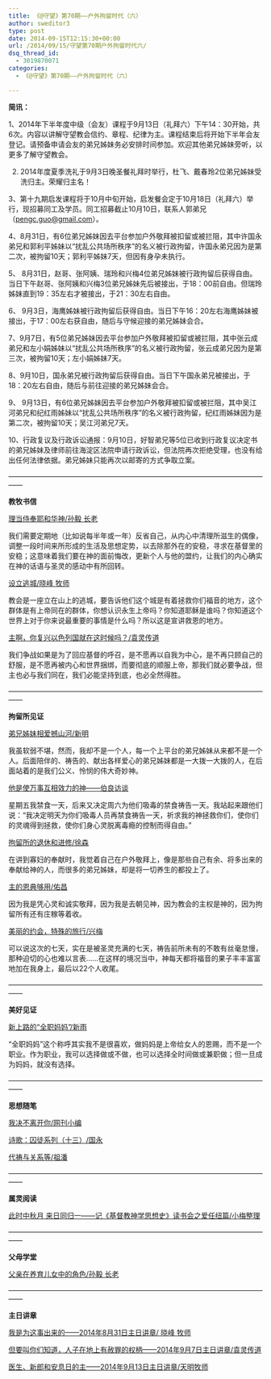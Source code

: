 ```yaml
---
title: 《@守望》第70期——户外拘留时代（六）
author: sweditor3
type: post
date: 2014-09-15T12:15:30+00:00
url: /2014/09/15/守望第70期户外拘留时代六/
dsq_thread_id:
  - 3019870071
categories:
  - 《@守望》第70期——户外拘留时代（六）

---
```

**简讯：**

1、2014年下半年度中级（会友）课程于9月13日（礼拜六）下午14：30开始，共6次。内容以讲解守望教会信约、章程、纪律为主。课程结束后将开始下半年会友登记。请预备申请会友的弟兄姊妹务必安排时间参加。欢迎其他弟兄姊妹旁听，以更多了解守望教会。

2. 2014年度夏季洗礼于9月3日晚圣餐礼拜时举行，杜飞、戴春玲2位弟兄姊妹受洗归主。荣耀归主名！

3、第十九期启发课程将于10月中旬开始，启发餐会定于10月18日（礼拜六）举行，现招募同工及学员。同工招募截止10月10日，联系人郭弟兄（pengc.guo@gmail.com）。

4、8月31日，有6位弟兄姊妹因去平台参加户外敬拜被扣留或被拦阻，其中许国永弟兄和郭利平姊妹以“扰乱公共场所秩序”的名义被行政拘留，许国永弟兄因为是第二次，被拘留10天；郭利平姊妹7天，但因有身孕未执行。

5、 8月31日，赵哥、张阿姨、瑞玲和兴梅4位弟兄姊妹被行政拘留后获得自由。当日下午赵哥、张阿姨和兴梅3位弟兄姊妹先后被接出，于18：00前自由。但瑞玲姊妹直到19：35左右才被接出，于21：30左右自由。

6、 9月3日，海鹰姊妹被行政拘留后获得自由。当日下午16：20左右海鹰姊妹被接出，于17：00左右获自由，随后与守候迎接的弟兄姊妹会合。

7、9月7日，有5位弟兄姊妹因去平台参加户外敬拜被扣留或被拦阻，其中张云成弟兄和左小娟姊妹以“扰乱公共场所秩序”的名义被行政拘留，张云成弟兄因为是第三次，被拘留10天；左小娟姊妹7天。

8、9月10日，国永弟兄被行政拘留后获得自由。当日下午国永弟兄被接出，于18：20左右自由，随后与前往迎接的弟兄姊妹会合。

9、 9月13日，有6位弟兄姊妹因去平台参加户外敬拜被扣留或被拦阻，其中吴江河弟兄和纪红雨姊妹以“扰乱公共场所秩序”的名义被行政拘留，纪红雨姊妹因为是第二次，被拘留10天；吴江河弟兄7天。

10、行政复议及行政诉讼通报：9月10日，好智弟兄等5位已收到行政复议决定书的弟兄姊妹及律师前往海淀区法院申请行政诉讼，但法院再次拒绝受理，也没有给出任何法律依据。弟兄姊妹只能再次以邮寄的方式争取立案。

——————————————————————————————————————
  
**教牧书信**

[理当侍奉耶和华神/孙毅 长老][1]
  
我们需要定期地（比如说每半年或一年）反省自己，从内心中清理所滋生的偶像，调整一段时间来所形成的生活及思想定势，以去除那外在的安稳，寻求在基督里的安稳；这意味着我们要在神的面前悔改，更新个人与他的盟约，让我们的内心确实在神的话语与圣灵的感动中有所回转。

[设立逃城/晓峰 牧师][2]
  
教会是一座立在山上的逃城，要告诉他们这个城是有着拯救你们福音的地方，这个群体是有上帝同在的群体，你想认识永生上帝吗？你知道耶稣是谁吗？你知道这个世界上对于你来说最重要的事情是什么吗？所以这是宣讲救恩的地方。

[主啊，你复兴以色列国就在这时候吗？/袁灵传道][3]
  
我们争战如果是为了回应基督的呼召，是不愿再以自我为中心，是不再只顾自己的舒服，是不愿再被内心和世界捆绑，而要彻底的顺服上帝，那我们就必要争战，但主也必与我们同在，我们必能坚持到底，也必全然得胜。

——————————————————————————————————————

**拘留所见证**

[弟兄姊妹相爱撼山河/新明][4]
  
我虽软弱不堪，然而，我却不是一个人，每一个上平台的弟兄姊妹从来都不是一个人。后面陪伴的、祷告的、献出各样爱心的弟兄姊妹都是一大拨一大拨的人，在后面站着的是我们公义、怜悯的伟大奇妙神。

[他是使万事互相效力的神——伯良访谈][5]
  
星期五我禁食一天，后来又决定周六为他们吸毒的禁食祷告一天。我站起来跟他们说：“我决定明天为你们吸毒人员再禁食祷告一天，祈求我的神拯救你们，使你们的灵魂得到拯救，使你们身心灵脱离毒瘾的控制而得自由。”

[拘留所的退休和进修/徐森][6]
  
在讲到寡妇的奉献时，我觉着自己在户外敬拜上，像是那些自己有余、将多出来的奉献给神的人，而很多的弟兄姊妹，却是将一切养生的都投上了。

[主的恩典够用/佑昌][7]
  
因为我是凭心灵和诚实敬拜，因为我是去朝见神，因为教会的主权是神的，因为拘留所有还有庄稼等着收。

[美丽的约会，特殊的旅行/兴梅][8]
  
可以说这次的七天，实在是被圣灵充满的七天，祷告前所未有的不敢有丝毫怠慢，那种迫切的心也难以言表……在这样的境况当中，神每天都将福音的果子丰丰富富地加在我身上，最后以22个人收尾。

——————————————————————————————————————
  
**美好见证**

[新上路的“全职妈妈”/新雨][9]
  
“全职妈妈”这个称呼其实我不是很喜欢，做妈妈是上帝给女人的恩赐，而不是一个职业。作为职业，我可以选择做或不做，也可以选择全时间做或兼职做；但一旦成为妈妈，就没有选择。

——————————————————————————————————————

**思想随笔**

[我决不离开你/网刊小编][10]
  
[诗歌：囚徒系列（十三）/国永][11]
  
[代祷与关系等/祖潘][12]

——————————————————————————————————————

**属灵阅读**

[此时中秋月 来日同归一——记《基督教神学思想史》读书会之爱任纽篇/小梅整理][13]

——————————————————————————————————————
  
**父母学堂**
  
[父亲在养育儿女中的角色/孙毅 长老][14]

——————————————————————————————————————

**主日讲章**

[我是为这事出来的——2014年8月31日主日讲章/ 晓峰 牧师][15]
  
[但要叫你们知道，人子在地上有赦罪的权柄——2014年9月7日主日讲章/袁灵传道][16]
  
[医生、新郎和安息日的主——2014年9月13日主日讲章/天明牧师][17]

 [1]: /2014/09/15/理当侍奉耶和华神文孙毅长老/
 [2]: /2014/09/15/设立逃城文晓峰牧师/
 [3]: /2014/09/15/主啊你复兴以色列国就在这时候吗文袁灵传/
 [4]: /2014/09/15/弟兄姊妹相爱撼山河文新明/
 [5]: /2014/09/15/他是让万事互相效力的神伯良弟兄访谈/
 [6]: /2014/09/15/拘留所的退休和进修文徐森/
 [7]: /2014/09/15/主的恩典够用文黄佑昌/
 [8]: /2014/09/15/美丽的约会特殊的旅行文兴梅/
 [9]: /2014/09/15/新上路的全职妈妈文新雨/
 [10]: /2014/09/15/我决不离开你文虎兰/
 [11]: /2014/09/15/囚徒十三二稿文国永/
 [12]: /2014/09/15/代祷与关系文祖潘/
 [13]: /2014/09/15/此时中秋月来日同归一记基督教神学思想/
 [14]: /2014/09/15/父亲在养育子女中的角色文孙毅长老/
 [15]: /2014/08/29/我是为这事出来的2014年8月31日主日讲章晓峰牧师/
 [16]: /2014/09/05/但要叫你们知道人子在地上有赦罪的权柄2014/
 [17]: /2014/09/13/医生新郎和安息日的主2014年9月14日主日讲章天/